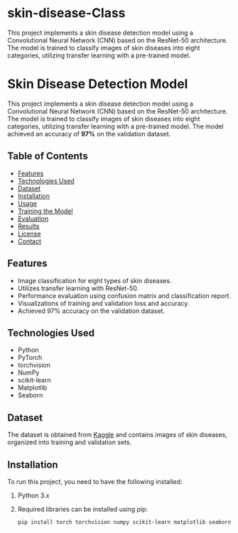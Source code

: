 # skin-disease-Class
This project implements a skin disease detection model using a Convolutional Neural Network (CNN) based on the ResNet-50 architecture. The model is trained to classify images of skin diseases into eight categories, utilizing transfer learning with a pre-trained model.
# Skin Disease Detection Model

This project implements a skin disease detection model using a Convolutional Neural Network (CNN) based on the ResNet-50 architecture. The model is trained to classify images of skin diseases into eight categories, utilizing transfer learning with a pre-trained model. The model achieved an accuracy of **97%** on the validation dataset.

## Table of Contents

- [Features](#features)
- [Technologies Used](#technologies-used)
- [Dataset](#dataset)
- [Installation](#installation)
- [Usage](#usage)
- [Training the Model](#training-the-model)
- [Evaluation](#evaluation)
- [Results](#results)
- [License](#license)
- [Contact](#contact)

## Features

- Image classification for eight types of skin diseases.
- Utilizes transfer learning with ResNet-50.
- Performance evaluation using confusion matrix and classification report.
- Visualizations of training and validation loss and accuracy.
- Achieved 97% accuracy on the validation dataset.

## Technologies Used

- Python
- PyTorch
- torchvision
- NumPy
- scikit-learn
- Matplotlib
- Seaborn

## Dataset

The dataset is obtained from [Kaggle](https://www.kaggle.com/datasets/subirbiswas19/skin-disease-dataset) and contains images of skin diseases, organized into training and validation sets.

## Installation

To run this project, you need to have the following installed:

1. Python 3.x
2. Required libraries can be installed using pip:

   ```bash
   pip install torch torchvision numpy scikit-learn matplotlib seaborn
